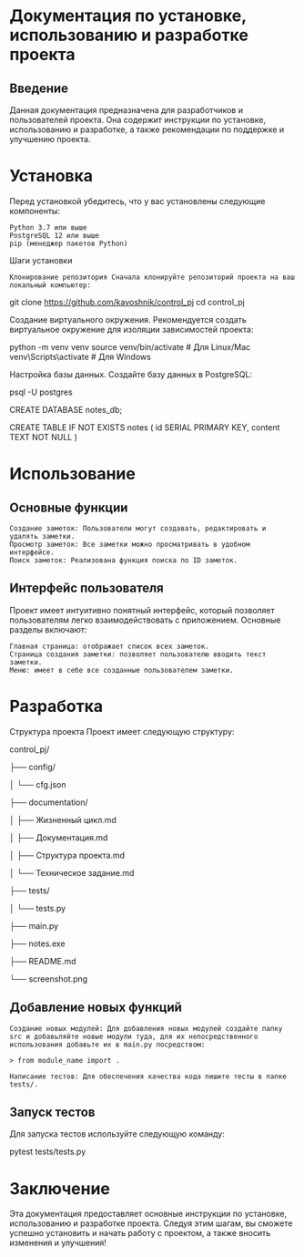 # Документация по установке, использованию и разработке проекта
## Введение
Данная документация предназначена для разработчиков и пользователей проекта. Она содержит инструкции по установке, использованию и разработке, а также рекомендации по поддержке и улучшению проекта.
# Установка
Перед установкой убедитесь, что у вас установлены следующие компоненты:

    Python 3.7 или выше
    PostgreSQL 12 или выше
    pip (менеджер пакетов Python)

Шаги установки

    Клонирование репозитория Сначала клонируйте репозиторий проекта на ваш локальный компьютер:

git clone https://github.com/kavoshnik/control_pj
cd control_pj

Создание виртуального окружения. Рекомендуется создать виртуальное окружение для изоляции зависимостей проекта:

python -m venv venv
source venv/bin/activate  # Для Linux/Mac
venv\Scripts\activate  # Для Windows

Настройка базы данных. Создайте базу данных в PostgreSQL:

psql -U postgres

CREATE DATABASE notes_db;

CREATE TABLE IF NOT EXISTS notes (
        id SERIAL PRIMARY KEY,
        content TEXT NOT NULL
    )


# Использование
## Основные функции

    Создание заметок: Пользователи могут создавать, редактировать и удалять заметки.
    Просмотр заметок: Все заметки можно просматривать в удобном интерфейсе.
    Поиск заметок: Реализована функция поиска по ID заметок.

## Интерфейс пользователя
Проект имеет интуитивно понятный интерфейс, который позволяет пользователям легко взаимодействовать с приложением. Основные разделы включают:

    Главная страница: отображает список всех заметок.
    Страница создания заметки: позволяет пользователю вводить текст заметки.
    Меню: имеет в себе все созданные пользователем заметки.

# Разработка
Структура проекта
Проект имеет следующую структуру:

control_pj/

├── config/

│ └── cfg.json

├── documentation/

│ ├── Жизненный цикл.md

│ ├── Документация.md

│ ├── Структура проекта.md

│ └── Техническое задание.md

├── tests/

│ └── tests.py

├── main.py

├── notes.exe

├── README.md

└── screenshot.png


## Добавление новых функций

    Создание новых модулей: Для добавления новых модулей создайте папку src и добавьляйте новые модули туда, для их непосредственного использования добавьте их в main.py посредством:

    > from module_name import .
    
    Написание тестов: Для обеспечения качества кода пишите тесты в папке tests/.

## Запуск тестов

Для запуска тестов используйте следующую команду:

pytest tests/tests.py

# Заключение
Эта документация предоставляет основные инструкции по установке, использованию и разработке проекта. Следуя этим шагам, вы сможете успешно установить и начать работу с проектом, а также вносить изменения и улучшения!

